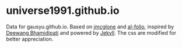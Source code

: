 universe1991.github.io
========

Data for gausyu.github.io. Based on [jmcglone](jmcglone.com "jmcglone") and [al-folio](https://alshedivat.github.io/al-folio/ "al-folio"), inspired by [Deewang Bhamidipati](https://bdeewang.com/ "Deewang Bhamidipati") and powered by [Jekyll](http://jekyllrb.com/ "Jekyll"). The css are modified for better appreciation.
